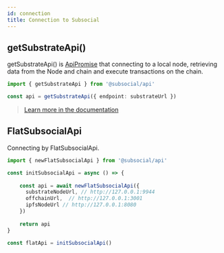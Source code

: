 ```yaml
---
id: connection
title: Connection to Subsocial 
---
```


## getSubstrateApi()

getSubstrateApi() is [ApiPromise](https://polkadot.js.org/docs/api/start/create) that connecting to a local node, retrieving data from the Node and chain and execute transactions on the chain.

```typescript
import { getSubstrateApi } from '@subsocial/api'

const api = getSubstrateApi({ endpoint: substrateUrl })
```

>[Learn more in the documentation](https://polkadot.js.org/docs/api)

## FlatSubsocialApi

Connecting by FlatSubsocialApi.

```javascript
import { newFlatSubsocialApi } from '@subsocial/api'

const initSubsocialApi = async () => {
  
    const api = await newFlatSubsocialApi({
      substrateNodeUrl, // http://127.0.0.1:9944
      offchainUrl,  // http://127.0.0.1:3001
      ipfsNodeUrl // http://127.0.0.1:8080
    })
  
    return api
}
  
const flatApi = initSubsocialApi()
```
